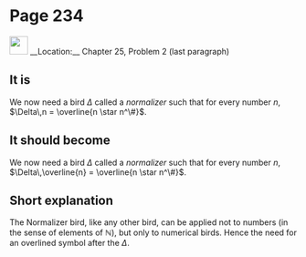 # Page 234

<img src="/pictures/correction_yellow.svg" width="32px"/>
__Location:__ Chapter 25, Problem 2 (last paragraph)

## It is

We now need a bird $\Delta$ called a _normalizer_ such that
for every number $n$, $\Delta\,n = \overline{n \star n^\#}$.

## It should become

We now need a bird $\Delta$ called a _normalizer_ such that
for every number $n$, $\Delta\,\overline{n} = \overline{n \star n^\#}$.

## Short explanation

The Normalizer bird, like any other bird, can be applied not to numbers
(in the sense of elements of $\mathbb{N}$), but only to numerical birds.
Hence the need for an overlined symbol after the $\Delta$.
